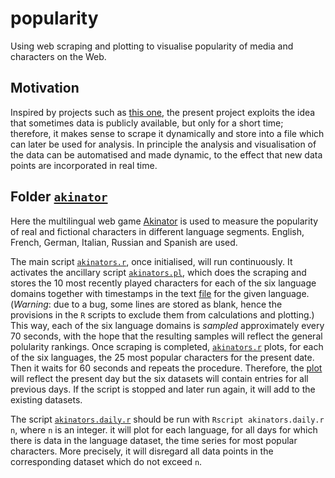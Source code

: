 # popularity
Using web scraping and plotting to visualise popularity of media and characters on the Web.

## Motivation
Inspired by projects such as [this one](https://github.com/alexei-kouprianov/youtube_tracker), the present project exploits the idea that sometimes data is publicly available, but only for a short time; therefore, it makes sense to scrape it dynamically and store into a file which can later be used for analysis. In principle the analysis and visualisation of the data can be automatised and made dynamic, to the effect that new data points are incorporated in real time.

## Folder [`akinator`](akinator)
Here the multilingual web game [Akinator](https://akinator.com) is used to measure the popularity of real and fictional characters in different language segments. English, French, German, Italian, Russian and Spanish are used.

The main script [`akinators.r`](akinator/scripts/akinators.r), once initialised, will run continuously. It activates the ancillary script [`akinators.pl`](akinator/scripts/akinators.pl), which does the scraping and stores the 10 most recently played characters for each of the six language domains together with timestamps in the text [file](akinator/data) for the given language. (*Warning*: due to a bug, some lines are stored as blank, hence the provisions in the `R` scripts to exclude them from calculations and plotting.) This way, each of the six language domains is *sampled* approximately every 70 seconds, with the hope that the resulting samples will reflect the general polularity rankings. Once scraping is completed, [`akinators.r`](akinator/scripts/akinators.r) plots, for each of the six languages, the 25 most popular characters for the present date. Then it waits for 60 seconds and repeats the procedure. Therefore, the [plot](akinator/plots/akinators.2022-02-02.png) will reflect the present day but the six datasets will contain entries for all previous days. If the script is stopped and later run again, it will add to the existing datasets.

The script [`akinators.daily.r`](akinator/scripts/akinators.daily.r) should be run with `Rscript akinators.daily.r n`, where `n` is an integer. it will plot for each language, for all days for which there is data in the language dataset, the time series for most popular characters. More precisely, it will disregard all data points in the corresponding dataset which do not exceed `n`.
